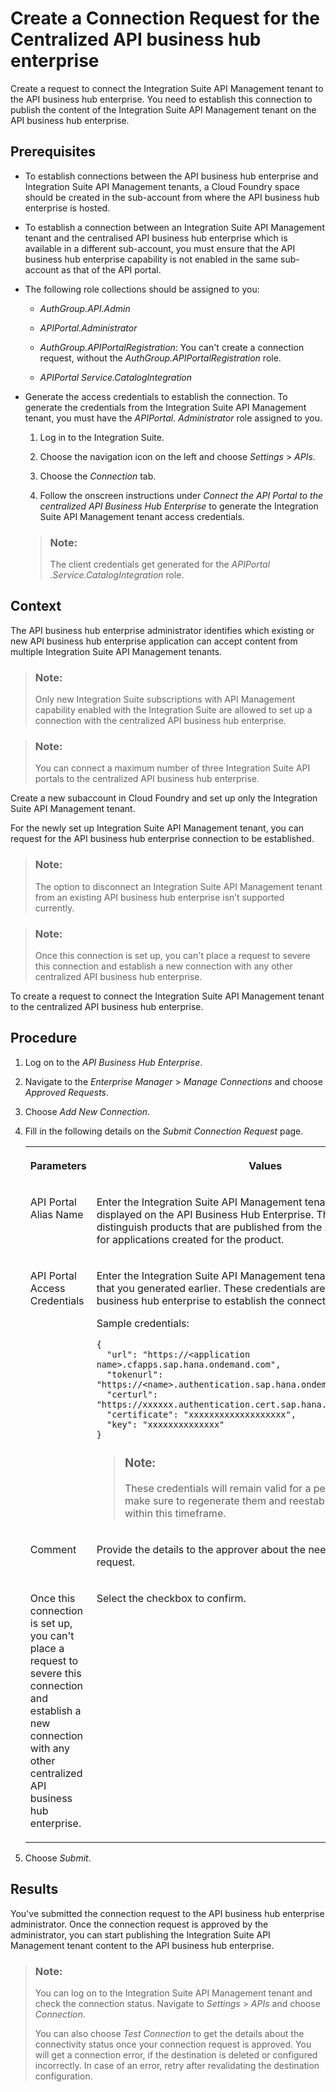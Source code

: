 <!-- loioc7bda8c2466143ea9675ef93e23b5147 -->

# Create a Connection Request for the Centralized API business hub enterprise

Create a request to connect the Integration Suite API Management tenant to the API business hub enterprise. You need to establish this connection to publish the content of the Integration Suite API Management tenant on the API business hub enterprise.



<a name="loioc7bda8c2466143ea9675ef93e23b5147__prereq_wnz_n4r_f4b"/>

## Prerequisites

-   To establish connections between the API business hub enterprise and Integration Suite API Management tenants, a Cloud Foundry space should be created in the sub-account from where the API business hub enterprise is hosted.

-   To establish a connection between an Integration Suite API Management tenant and the centralised API business hub enterprise which is available in a different sub-account, you must ensure that the API business hub enterprise capability is not enabled in the same sub-account as that of the API portal.

-   The following role collections should be assigned to you:
    -   *AuthGroup.API.Admin*

    -   *APIPortal.Administrator*

    -   *AuthGroup.APIPortalRegistration*: You can't create a connection request, without the *AuthGroup.APIPortalRegistration* role.

    -   *APIPortal Service.CatalogIntegration*


-   Generate the access credentials to establish the connection. To generate the credentials from the Integration Suite API Management tenant, you must have the *APIPortal. Administrator* role assigned to you.

    1.  Log in to the Integration Suite.

    2.  Choose the navigation icon on the left and choose *Settings* \> *APIs*.

    3.  Choose the *Connection* tab.

    4.  Follow the onscreen instructions under *Connect the API Portal to the centralized API Business Hub Enterprise* to generate the Integration Suite API Management tenant access credentials.


    > ### Note:  
    > The client credentials get generated for the *APIPortal .Service.CatalogIntegration* role.




<a name="loioc7bda8c2466143ea9675ef93e23b5147__context_qgy_2ph_k5b"/>

## Context

The API business hub enterprise administrator identifies which existing or new API business hub enterprise application can accept content from multiple Integration Suite API Management tenants.

> ### Note:  
> Only new Integration Suite subscriptions with API Management capability enabled with the Integration Suite are allowed to set up a connection with the centralized API business hub enterprise.

> ### Note:  
> You can connect a maximum number of three Integration Suite API portals to the centralized API business hub enterprise.

Create a new subaccount in Cloud Foundry and set up only the Integration Suite API Management tenant.

For the newly set up Integration Suite API Management tenant, you can request for the API business hub enterprise connection to be established.

> ### Note:  
> The option to disconnect an Integration Suite API Management tenant from an existing API business hub enterprise isn’t supported currently.

> ### Note:  
> Once this connection is set up, you can't place a request to severe this connection and establish a new connection with any other centralized API business hub enterprise.

To create a request to connect the Integration Suite API Management tenant to the centralized API business hub enterprise.



<a name="loioc7bda8c2466143ea9675ef93e23b5147__steps_rgy_2ph_k5b"/>

## Procedure

1.  Log on to the *API Business Hub Enterprise*.

2.  Navigate to the *Enterprise Manager* \> *Manage Connections* and choose *Approved Requests*.

3.  Choose *Add New Connection*.

4.  Fill in the following details on the *Submit Connection Request* page.


    <table>
    <tr>
    <th valign="top">

    Parameters
    
    </th>
    <th valign="top">

    Values
    
    </th>
    </tr>
    <tr>
    <td valign="top">
    
    API Portal Alias Name
    
    </td>
    <td valign="top">
    
    Enter the Integration Suite API Management tenant name that gets displayed on the API Business Hub Enterprise. This name is used to distinguish products that are published from the API portal and likewise for applications created for the product.
    
    </td>
    </tr>
    <tr>
    <td valign="top">
    
    API Portal Access Credentials
    
    </td>
    <td valign="top">
    
    Enter the Integration Suite API Management tenant access credentials that you generated earlier. These credentials are used by the API business hub enterprise to establish the connection.

    Sample credentials:

    ```
    {
      "url": "https://<application name>.cfapps.sap.hana.ondemand.com",
      "tokenurl": "https://<name>.authentication.sap.hana.ondemand.com/oauth/token",
      "certurl": "https://xxxxxx.authentication.cert.sap.hana.ondemand.com",
      "certificate": "xxxxxxxxxxxxxxxxxxx",
      "key": "xxxxxxxxxxxxxx"
    }
    ```

    > ### Note:  
    > These credentials will remain valid for a period of 65 days. Please make sure to regenerate them and reestablish the connection within this timeframe.


    
    </td>
    </tr>
    <tr>
    <td valign="top">
    
    Comment
    
    </td>
    <td valign="top">
    
    Provide the details to the approver about the need for the connection request.
    
    </td>
    </tr>
    <tr>
    <td valign="top">
    
    Once this connection is set up, you can't place a request to severe this connection and establish a new connection with any other centralized API business hub enterprise.
    
    </td>
    <td valign="top">
    
    Select the checkbox to confirm.
    
    </td>
    </tr>
    </table>
    
5.  Choose *Submit*.




<a name="loioc7bda8c2466143ea9675ef93e23b5147__result_s4c_yrs_f4b"/>

## Results

You've submitted the connection request to the API business hub enterprise administrator. Once the connection request is approved by the administrator, you can start publishing the Integration Suite API Management tenant content to the API business hub enterprise.

> ### Note:  
> You can log on to the Integration Suite API Management tenant and check the connection status. Navigate to *Settings* \> *APIs* and choose *Connection*.
> 
> You can also choose *Test Connection* to get the details about the connectivity status once your connection request is approved. You will get a connection error, if the destination is deleted or configured incorrectly. In case of an error, retry after revalidating the destination configuration.

